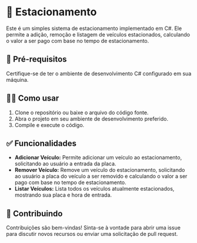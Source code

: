 # 🚗 Estacionamento

Este é um simples sistema de estacionamento implementado em C#. Ele permite a adição, remoção e listagem de veículos estacionados, calculando o valor a ser pago com base no tempo de estacionamento.

## 🚩 Pré-requisitos

Certifique-se de ter o ambiente de desenvolvimento C# configurado em sua máquina.

## 👨‍💻 Como usar

1. Clone o repositório ou baixe o arquivo do código fonte.
2. Abra o projeto em seu ambiente de desenvolvimento preferido.
3. Compile e execute o código.

## ✅ Funcionalidades

- **Adicionar Veículo:** Permite adicionar um veículo ao estacionamento, solicitando ao usuário a entrada da placa.
- **Remover Veículo:** Remove um veículo do estacionamento, solicitando ao usuário a placa do veículo a ser removido e calculando o valor a ser pago com base no tempo de estacionamento.
- **Listar Veículos:** Lista todos os veículos atualmente estacionados, mostrando sua placa e hora de entrada.

## 🤝 Contribuindo

Contribuições são bem-vindas! Sinta-se à vontade para abrir uma issue para discutir novos recursos ou enviar uma solicitação de pull request.
